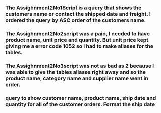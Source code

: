 
### The Assighnment2No1Script is a query that shows the customers name or contact the shipped date and freight. I ordered the query by ASC order of the customers name. 

### The Assighnment2No2script was a pain, I needed to have product name, unit price and quantity. But unit price kept giving me a error code 1052 so i had to make aliases for the tables. 

### The Assighnment2No3script was not as bad as 2 because I was able to give the tables aliases right away and so the product name, category name and supplier name went in order. 

###  query to show customer name, product name, ship date and quantity for all of the customer orders.  Format the ship date 
